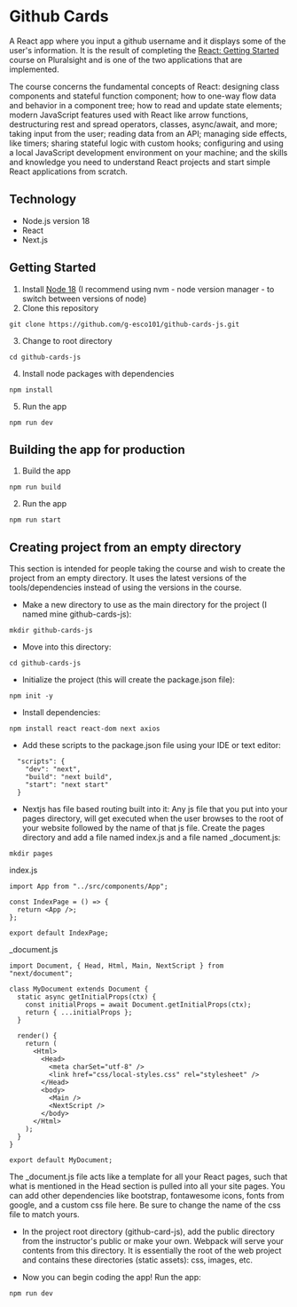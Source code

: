 # Github Cards

A React app where you input a github username and it displays some of the user's information. It is the result of completing the [React: Getting Started](https://www.pluralsight.com/courses/react-js-getting-started) course on Pluralsight and is one of the two applications that are implemented.

The course concerns the fundamental concepts of React: designing class components and stateful function component; how to one-way flow data and behavior in a component tree; how to read and update state elements; modern JavaScript features used with React like arrow functions, destructuring rest and spread operators, classes, async/await, and more; taking input from the user; reading data from an API; managing side effects, like timers; sharing stateful logic with custom hooks; configuring and using a local JavaScript development environment on your machine; and the skills and knowledge you need to understand React projects and start simple React applications from scratch.

## Technology

- Node.js version 18
- React
- Next.js

## Getting Started

1. Install [Node 18](https://nodejs.org) (I recommend using nvm - node version manager - to switch between versions of node)
2. Clone this repository

```
git clone https://github.com/g-esco101/github-cards-js.git
```

3. Change to root directory

```
cd github-cards-js
```

4. Install node packages with dependencies

```
npm install
```

5. Run the app

```
npm run dev
```

## Building the app for production

1. Build the app

```
npm run build
```

2. Run the app

```
npm run start
```

## Creating project from an empty directory

This section is intended for people taking the course and wish to create the project from an empty directory. It uses the latest versions of the tools/dependencies instead of using the versions in the course.

- Make a new directory to use as the main directory for the project (I named mine github-cards-js):

```
mkdir github-cards-js
```

- Move into this directory:

```
cd github-cards-js
```

- Initialize the project (this will create the package.json file):

```
npm init -y
```

- Install dependencies:

```
npm install react react-dom next axios
```

- Add these scripts to the package.json file using your IDE or text editor:

```
  "scripts": {
    "dev": "next",
    "build": "next build",
    "start": "next start"
  }
```

- Nextjs has file based routing built into it: Any js file that you put into your pages directory, will get executed when the user browses to the root of your website followed by the name of that js file. Create the pages directory and add a file named index.js and a file named \_document.js:

```
mkdir pages
```

index.js

```
import App from "../src/components/App";

const IndexPage = () => {
  return <App />;
};

export default IndexPage;
```

_document.js

```
import Document, { Head, Html, Main, NextScript } from "next/document";

class MyDocument extends Document {
  static async getInitialProps(ctx) {
    const initialProps = await Document.getInitialProps(ctx);
    return { ...initialProps };
  }

  render() {
    return (
      <Html>
        <Head>
          <meta charSet="utf-8" />
          <link href="css/local-styles.css" rel="stylesheet" />
        </Head>
        <body>
          <Main />
          <NextScript />
        </body>
      </Html>
    );
  }
}

export default MyDocument;
```

The \_document.js file acts like a template for all your React pages, such that what is mentioned in the Head section is pulled into all your site pages. You can add other dependencies like bootstrap, fontawesome icons, fonts from google, and a custom css file here. Be sure to change the name of the css file to match yours.

- In the project root directory (github-card-js), add the public directory from the instructor's public or make your own. Webpack will serve your contents from this directory. It is essentially the root of the web project and contains these directories (static assets): css, images, etc.

- Now you can begin coding the app! Run the app:

```
npm run dev
```
